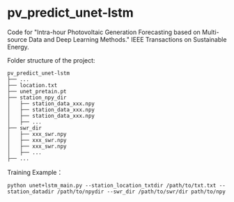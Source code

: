 # pv_predict_unet-lstm
Code for "Intra-hour Photovoltaic Generation Forecasting based on Multi-source Data and Deep Learning Methods." IEEE Transactions on Sustainable Energy.

Folder structure of the project:

```
pv_predict_unet-lstm
├── ...
├── location.txt
├── unet_pretain.pt
├── station_npy_dir
│   ├── station_data_xxx.npy
│   ├── station_data_xxx.npy
│   ├── station_data_xxx.npy
│   ├── ...
├── swr_dir
│   ├── xxx_swr.npy
│   ├── xxx_swr.npy
│   ├── xxx_swr.npy
│   ├── ...
├── ...
```

Training Example： 

	python unet+lstm_main.py --station_location_txtdir /path/to/txt.txt --station_datadir /path/to/npydir --swr_dir /path/to/swr/dir path/to/npy

